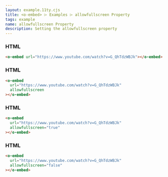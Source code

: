 ```yaml
---
layout: example.11ty.cjs
title: <o-embed> ⌲ Examples ⌲ allowfullscreen Property
tags: example
name: allowfullscreen Property
description: Setting the allowfullscreen property
---
```


<h3>HTML</h3>

```html
<o-embed url="https://www.youtube.com/watch?v=G_QhTdzWBJk"></o-embed>
```

<o-embed url="https://www.youtube.com/watch?v=G_QhTdzWBJk"></o-embed>

<h3>HTML</h3>

```html
<o-embed
  url="https://www.youtube.com/watch?v=G_QhTdzWBJk"
  allowfullscreen
></o-embed>
```

<o-embed url="https://www.youtube.com/watch?v=G_QhTdzWBJk" allowfullscreen></o-embed>

<h3>HTML</h3>

```html
<o-embed
  url="https://www.youtube.com/watch?v=G_QhTdzWBJk"
  allowfullscreen="true"
></o-embed>
```

<o-embed url="https://www.youtube.com/watch?v=G_QhTdzWBJk" allowfullscreen="true"/></o-embed>

<h3>HTML</h3>

```html
<o-embed
  url="https://www.youtube.com/watch?v=G_QhTdzWBJk"
  allowfullscreen="false"
></o-embed>
```

<o-embed url="https://www.youtube.com/watch?v=G_QhTdzWBJk" allowfullscreen="false"></o-embed>
